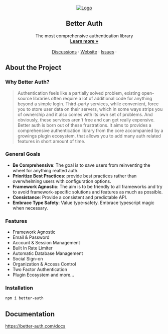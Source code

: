 <p align="center">
  <a href="https://github.com/better-auth/better-auth">
   <img src="https://better-auth.vercel.app/og.png" alt="Logo">
  </a>
  <h2 align="center">
    Better Auth
  </h2>

  <p align="center">
    The most comprehensive authentication library
    <br />
    <a href="https://better-auth.com"><strong>Learn more »</strong></a>
    <br />
    <br />
    <a href="https://github.com/better-auth/better-auth/discussions">Discussions</a>
    ·
    <a href="https://better-auth.com">Website</a>
    ·
    <a href="https://github.com/better-auth/better-auth/issues">Issues</a>
    ·
  </p>
</p>


## About the Project

### Why Better Auth?

> Authentication feels like a partially solved problem, existing open-source libraries often require a lot of additional code for anything beyond a simple login. Third-party services, while convenient, force you to store user data on their servers, which in some ways strips you of ownership and it also comes with its own set of problems. And obviously, these services aren't free and can get really expensive. 
Better auth is born out of these frustrations. It aims to provides a comprehensive authentication library from the core accompanied by a growings plugin ecosystem, that allows you to add many auth related features in short amount of time.

### General Goals

- **Be Comprehensive**: The goal is to save users from reinventing the wheel for anything realted auth.
- **Prioritize Best Practices**: provide best practices rather than overwhelming users with configuration options.
- **Framework Agnostic**: The aim is to be friendly to all frameworks and try to avoid framework-specific solutions and features as much as possible.
- **Consistance**: Provide a consistent and predictable API.
- **Embrace Type Safety**: Value type-safety. Embrace typescript magic when necessary.

### Features

- Framework Agnostic
- Email & Password
- Account & Session Management
- Built In Rate Limiter
- Automatic Database Management
- Social Sign-on
- Organization & Access Control
- Two Factor Authentication
- Plugin Ecosystem and more...

### Installation

```bash
npm i better-auth
```

## Documentation

https://better-auth.com/docs
